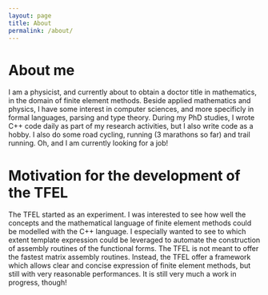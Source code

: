 ```yaml
---
layout: page
title: About
permalink: /about/
---
```


# About me

I am a physicist, and currently about to obtain a doctor title in
mathematics, in the domain of finite element methods. Beside applied
mathematics and physics, I have some interest in computer sciences,
and more specificly in formal languages, parsing and type
theory. During my PhD studies, I wrote C++ code daily as part of my
research activities, but I also write code as a hobby. I also do some
road cycling, running (3 marathons so far) and trail running. Oh, and
I am currently looking for a job!

# Motivation for the development of the TFEL
The TFEL started as an experiment. I was interested to see how well the
concepts and the mathematical language of finite element methods could
be modelled with the C++ language. I especially wanted to see to which
extent template expression could be leveraged to automate the
construction of assembly routines of the functional forms. The TFEL is
not meant to offer the fastest matrix assembly routines. Instead, the
TFEL offer a framework which allows clear and concise expression of
finite element methods, but still with very reasonable
performances. It is still very much a work in progress, though!

